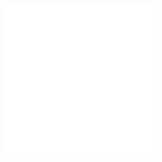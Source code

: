<div align="center">
  <img src="https://github.com/KaibutsuSama/github-stats/blob/master/generated/languages.svg"/>  
</div>

